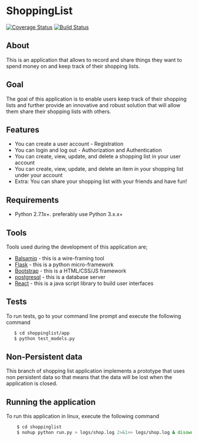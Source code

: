 # ShoppingList
[![Coverage Status](https://coveralls.io/github/kasulani/shoppinglist/badge.svg?branch=master)](https://coveralls.io/github/kasulani/shoppinglist?branch=master)
[![Build Status](https://travis-ci.org/kasulani/Shoppinglist.svg?branch=master)](https://travis-ci.org/kasulani/shoppinglist)
## About
This is an application that allows to record and share things they want
to spend money on and keep track of their shopping lists.
## Goal
The goal of this application is to enable users keep track of their shopping lists and further
provide an innovative and robust solution that will allow them share their
shopping lists with others.
## Features
- You can create a user account - Registration
- You can login and log out - Authorization and Authentication
- You can create, view, update, and delete a shopping list in your user account
- You can create, view, update, and delete an item in your shopping list under your account
- Extra: You can share your shopping list with your friends and have fun!
## Requirements
- Python 2.7.1x+. preferably use Python 3.x.x+
## Tools
Tools used during the development of this application are;
- [Balsamiq](https://balsamiq.com/) - this is a wire-framing tool
- [Flask](http://flask.pocoo.org/) - this is a python micro-framework
- [Bootstrap](http://getbootstrap.com/) - this is a HTML/CSS/JS framework
- [postgresql](https://www.postgresql.org/) - this is a database server
- [React](https://facebook.github.io/react/) - this is a java script library
to build user interfaces
## Tests
To run tests, go to your command line prompt and execute the following command
```sh
   $ cd shoppinglist/app
   $ python test_models.py
```
## Non-Persistent data
This branch of shopping list application implements a prototype that uses non persistent data so that
means that the data will be lost when the application is closed.
## Running the application
To run this application in linux, execute the following command
```sh
    $ cd shoppinglist
    $ nohup python run.py > logs/shop.log 2>&1>> logs/shop.log & disown
```
